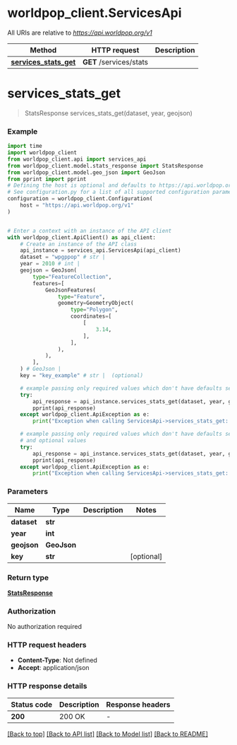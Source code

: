 # worldpop_client.ServicesApi

All URIs are relative to *https://api.worldpop.org/v1*

Method | HTTP request | Description
------------- | ------------- | -------------
[**services_stats_get**](ServicesApi.md#services_stats_get) | **GET** /services/stats | 


# **services_stats_get**
> StatsResponse services_stats_get(dataset, year, geojson)



### Example


```python
import time
import worldpop_client
from worldpop_client.api import services_api
from worldpop_client.model.stats_response import StatsResponse
from worldpop_client.model.geo_json import GeoJson
from pprint import pprint
# Defining the host is optional and defaults to https://api.worldpop.org/v1
# See configuration.py for a list of all supported configuration parameters.
configuration = worldpop_client.Configuration(
    host = "https://api.worldpop.org/v1"
)


# Enter a context with an instance of the API client
with worldpop_client.ApiClient() as api_client:
    # Create an instance of the API class
    api_instance = services_api.ServicesApi(api_client)
    dataset = "wpgppop" # str | 
    year = 2010 # int | 
    geojson = GeoJson(
        type="FeatureCollection",
        features=[
            GeoJsonFeatures(
                type="Feature",
                geometry=GeometryObject(
                    type="Polygon",
                    coordinates=[
                        [
                            3.14,
                        ],
                    ],
                ),
            ),
        ],
    ) # GeoJson | 
    key = "key_example" # str |  (optional)

    # example passing only required values which don't have defaults set
    try:
        api_response = api_instance.services_stats_get(dataset, year, geojson)
        pprint(api_response)
    except worldpop_client.ApiException as e:
        print("Exception when calling ServicesApi->services_stats_get: %s\n" % e)

    # example passing only required values which don't have defaults set
    # and optional values
    try:
        api_response = api_instance.services_stats_get(dataset, year, geojson, key=key)
        pprint(api_response)
    except worldpop_client.ApiException as e:
        print("Exception when calling ServicesApi->services_stats_get: %s\n" % e)
```


### Parameters

Name | Type | Description  | Notes
------------- | ------------- | ------------- | -------------
 **dataset** | **str**|  |
 **year** | **int**|  |
 **geojson** | **GeoJson**|  |
 **key** | **str**|  | [optional]

### Return type

[**StatsResponse**](StatsResponse.md)

### Authorization

No authorization required

### HTTP request headers

 - **Content-Type**: Not defined
 - **Accept**: application/json


### HTTP response details

| Status code | Description | Response headers |
|-------------|-------------|------------------|
**200** | 200 OK |  -  |

[[Back to top]](#) [[Back to API list]](../README.md#documentation-for-api-endpoints) [[Back to Model list]](../README.md#documentation-for-models) [[Back to README]](../README.md)

